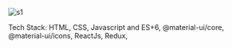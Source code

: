 ![s1](https://github.com/riteshsharma2406/Ecommerce-app/assets/101566115/0d133fb5-5d08-4285-8f5d-a5f37e163166)

Tech Stack: 
HTML,
CSS,
Javascript and ES+6,
@material-ui/core,
@material-ui/icons,
ReactJs,
Redux,

